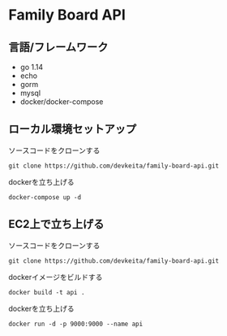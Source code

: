 # Family Board API

## 言語/フレームワーク
- go 1.14
- echo
- gorm
- mysql
- docker/docker-compose

## ローカル環境セットアップ

ソースコードをクローンする
```
git clone https://github.com/devkeita/family-board-api.git
```

dockerを立ち上げる
```
docker-compose up -d
```

## EC2上で立ち上げる

ソースコードをクローンする
```
git clone https://github.com/devkeita/family-board-api.git
```

dockerイメージをビルドする
```
docker build -t api .
```

 dockerを立ち上げる
 ```
 docker run -d -p 9000:9000 --name api
 ```
